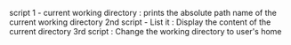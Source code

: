 script 1 - current working directory : prints the absolute path name of the current working directory
2nd script - List it  : Display the content of the current directory
3rd script : Change the working directory to user's home 
